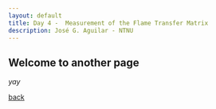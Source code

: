 ```yaml
---
layout: default
title: Day 4 -  Measurement of the Flame Transfer Matrix
description: José G. Aguilar - NTNU
---
```


## Welcome to another page

_yay_

[back](./)
